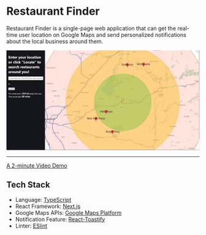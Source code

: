 # Restaurant Finder

Restaurant Finder is a single-page web application that can get the real-time user location on Google Maps and send personalized notifications about the local business around them.

![](images/demo.JPG)

---

[A 2-minute Video Demo](https://youtu.be/KzjTX-5gegk)

## Tech Stack

* Language: [TypeScript](https://www.typescriptlang.org/)
* React Framework: [Next.js](https://nextjs.org/)
* Google Maps APIs: [Google Maps Platform](https://cloud.google.com/)
* Notification Feature: [React-Toastify](https://github.com/fkhadra/react-toastify)
* Linter: [ESlint](https://eslint.org/)

